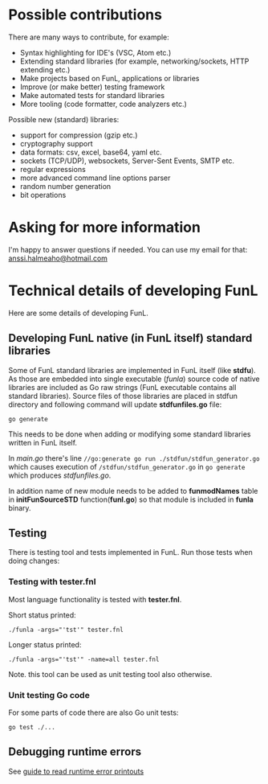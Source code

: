 
# Possible contributions
There are many ways to contribute, for example:

* Syntax highlighting for IDE's (VSC, Atom etc.)
* Extending standard libraries (for example, networking/sockets, HTTP extending etc.)
* Make projects based on FunL, applications or libraries
* Improve (or make better) testing framework
* Make automated tests for standard libraries
* More tooling (code formatter, code analyzers etc.)

Possible new (standard) libraries:

* support for compression (gzip etc.)
* cryptography support
* data formats: csv, excel, base64, yaml etc.
* sockets (TCP/UDP), websockets, Server-Sent Events, SMTP etc.
* regular expressions
* more advanced command line options parser
* random number generation
* bit operations

# Asking for more information
I'm happy to answer questions if needed.
You can use my email for that: anssi.halmeaho@hotmail.com

# Technical details of developing FunL
Here are some details of developing FunL.

## Developing FunL native (in FunL itself) standard libraries
Some of FunL standard libraries are implemented in FunL itself (like **stdfu**).
As those are embedded into single executable (_funla_) source code of native libraries 
are included as Go raw strings (FunL executable contains all standard libraries).
Source files of those libraries are placed in stdfun directory and following
command will update **stdfunfiles.go** file:

```
go generate
```

This needs to be done when adding or modifying some standard libraries written in FunL itself.

In _main.go_ there's line ```//go:generate go run ./stdfun/stdfun_generator.go``` which causes 
execution of ```/stdfun/stdfun_generator.go``` in ```go generate``` which produces _stdfunfiles.go_.

In addition name of new module needs to be added to __funmodNames__ table in __initFunSourceSTD__ function(__funl.go__)
so that module is included in __funla__ binary.

## Testing
There is testing tool and tests implemented in FunL. Run those tests when doing changes:

### Testing with tester.fnl
Most language functionality is tested with **tester.fnl**.

Short status printed:

```
./funla -args="'tst'" tester.fnl
```

Longer status printed:

```
./funla -args="'tst'" -name=all tester.fnl
```

Note. this tool can be used as unit testing tool also otherwise.

### Unit testing Go code
For some parts of code there are also Go unit tests:

```
go test ./...
```

## Debugging runtime errors
See [guide to read runtime error printouts](https://github.com/anssihalmeaho/funl/wiki/rteprint)


